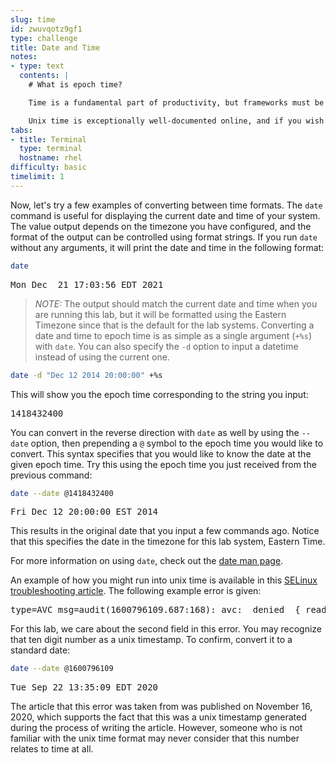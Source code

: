 ```yaml
---
slug: time
id: zwuvqotz9gf1
type: challenge
title: Date and Time
notes:
- type: text
  contents: |
    # What is epoch time?

    Time is a fundamental part of productivity, but frameworks must be established to ensure that humans and computers can be on the same page about time. On Linux, one of these frameworks is the __unix epoch__. This is a standardized date and time that is defined as the beginning of time for unix systems. From this, an _epoch time_ (or _unix time_) is the number of seconds that have elapsed since the __unix epoch__. The __unix epoch__ is defined as Midnight UTC on January 1, 1970.

    Unix time is exceptionally well-documented online, and if you wish to learn more the [Wikipedia page](https://en.wikipedia.org/wiki/Unix_time) on the subject is a great place to start.
tabs:
- title: Terminal
  type: terminal
  hostname: rhel
difficulty: basic
timelimit: 1
---
```

Now, let's try a few examples of converting between time formats. The `date` command is useful for displaying the current date and time of your system. The value output depends on the timezone you have configured, and the format of the output can be controlled using format strings. If you run `date` without any arguments, it will print the date and time in the following format:

```bash
date
```

<pre class=file>
Mon Dec  21 17:03:56 EDT 2021
</pre>

>_NOTE:_ The output should match the current date and time when you are running this lab, but it will be formatted using the Eastern Timezone since that is the default for the lab systems. Converting a date and time to epoch time is as simple as a single argument (`+%s`) with `date`. You can also specify the `-d` option to input a datetime instead of using the current one.

```bash
date -d "Dec 12 2014 20:00:00" +%s
```

This will show you the epoch time corresponding to the string you input:

<pre class=file>
1418432400
</pre>

You can convert in the reverse direction with `date` as well by using the `--date` option, then prepending a `@` symbol to the epoch time you would like to convert. This syntax specifies that you would like to know the date at the given epoch time. Try this using the epoch time you just received from the previous command:

```bash
date --date @1418432400
```

<pre class=file>
Fri Dec 12 20:00:00 EST 2014
</pre>

This results in the original date that you input a few commands ago. Notice that this specifies the date in the timezone for this lab system, Eastern Time.

For more information on using `date`, check out the [date man page](https://man7.org/linux/man-pages/man1/date.1.html).

An example of how you might run into unix time is available in this [SELinux troubleshooting article](https://www.redhat.com/sysadmin/selinux-denial2). The following example error is given:

<pre class=file>
type=AVC msg=audit(1600796109.687:168): avc:  denied  { read } for  pid=3912 comm="rhsmcertd-worker" name="virt.module" dev="dm-0" ino=50331783 scontext=system_u:system_r:rhsmcertd_t:s0 tcontext=system_u:object_r:root_t:s0 tclass=file permissive=0
</pre>

For this lab, we care about the second field in this error. You may recognize that ten digit number as a unix timestamp. To confirm, convert it to a standard date:

```bash
date --date @1600796109
```

<pre class=file>
Tue Sep 22 13:35:09 EDT 2020
</pre>

The article that this error was taken from was published on November 16, 2020, which supports the fact that this was a unix timestamp generated during the process of writing the article. However, someone who is not familiar with the unix time format may never consider that this number relates to time at all.
